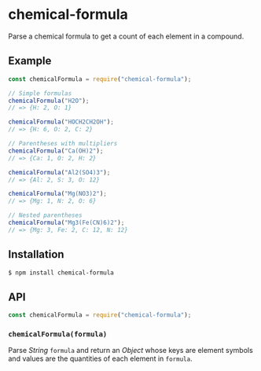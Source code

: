 # chemical-formula

Parse a chemical formula to get a count of each element in a compound.

## Example

```javascript
const chemicalFormula = require("chemical-formula");

// Simple formulas
chemicalFormula("H2O");
// => {H: 2, O: 1}

chemicalFormula("HOCH2CH2OH");
// => {H: 6, O: 2, C: 2}

// Parentheses with multipliers
chemicalFormula("Ca(OH)2");
// => {Ca: 1, O: 2, H: 2}

chemicalFormula("Al2(SO4)3");
// => {Al: 2, S: 3, O: 12}

chemicalFormula("Mg(NO3)2");
// => {Mg: 1, N: 2, O: 6}

// Nested parentheses
chemicalFormula("Mg3(Fe(CN)6)2");
// => {Mg: 3, Fe: 2, C: 12, N: 12}
```

## Installation

```bash
$ npm install chemical-formula
```

## API

```javascript
const chemicalFormula = require("chemical-formula");
```

### `chemicalFormula(formula)`

Parse _String_ `formula` and return an _Object_ whose keys are element symbols
and values are the quantities of each element in `formula`.
